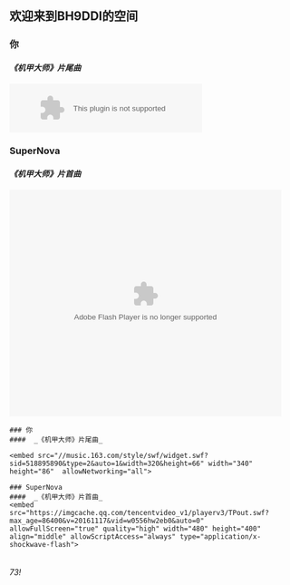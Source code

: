 ## 欢迎来到**BH9DDI**的空间




### 你
####  _《机甲大师》片尾曲_

<embed src="//music.163.com/style/swf/widget.swf?sid=518895890&type=2&auto=1&width=320&height=66" width="340" height="86"  allowNetworking="all">

### SuperNova
####  _《机甲大师》片首曲_



<embed src="http://imgcache.qq.com/tencentvideo_v1/player/TPout.swf?Aautoplay=1&outhost=http://cf.qq.com/&skin=http://imgcache.qq.com/minivideo_v1/vd/res/skins/TencentPlayerMiniSkin.swf&vid=w0556hw2eb0" allowFullScreen="true" quality="high" width="480" height="400" align="middle" allowScriptAccess="always" type="application/x-shockwave-flash">

```
### 你
####  _《机甲大师》片尾曲_

<embed src="//music.163.com/style/swf/widget.swf?sid=518895890&type=2&auto=1&width=320&height=66" width="340" height="86"  allowNetworking="all">

### SuperNova
####  _《机甲大师》片首曲_
<embed src="https://imgcache.qq.com/tencentvideo_v1/playerv3/TPout.swf?max_age=86400&v=20161117&vid=w0556hw2eb0&auto=0" allowFullScreen="true" quality="high" width="480" height="400" align="middle" allowScriptAccess="always" type="application/x-shockwave-flash">


```

###### 73!
